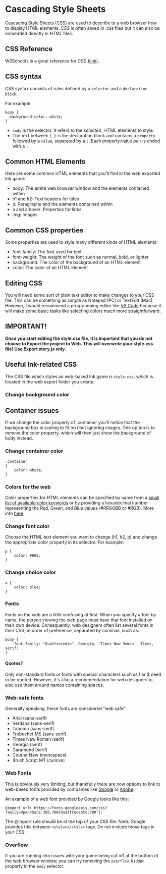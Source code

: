 # Cascading Style Sheets

Cascading Style Sheets (CSS) are used to describe to a web browser how to display HTML elements. CSS is often saved in .css files but it can also be embedded directly in HTML files. 

## CSS Reference
W3Schools is a great reference for CSS ([link](https://www.w3schools.com/css/)).

## CSS syntax
CSS syntax consists of rules defined by a `selector` and a `declaration block`.

For example:
```
body {
  background-color: white;
}
```

- `body` is the selector. It refers to the _selected__ HTML elements to style.
- The text between `{ }` is the declaration block and contains a `property` followed by a `value`, separated by a `:`. Each property:value pair is ended with a `;`

## Common HTML Elements
Here are some common HTML elements that you'll find in the web exported Ink game:
- body: The entire web browser window and the elements contained within
- h1 and h2: Text headers for titles
- p: Paragraphs and the elements contained within
- a and a:hover: Properties for links
- img: Images

## Common CSS properties
Some properties are used to style many different kinds of HTML elements:
- font-family: The font used for text
- font-weight: The weight of the font such as normal, bold, or lighter
- background: The color of the background of an HTML element
- color: The color of an HTML element

## Editing CSS
You will need some sort of plain text editor to make changes to your CSS file. This can be something as simple as Notepad (PC) or TextEdit (Mac). However, I would recommend a programming editor like [VS Code](https://code.visualstudio.com/) because it will make some basic tasks like selecting colors much more straightforward.

## IMPORTANT!
__Once you start editing the style.css file, it is important that you do not choose to Export the project to Web. This will overwrite your style.css file! Use Export story.js only.__


## Useful Ink-related CSS
The CSS file which styles an web-based Ink game is `style.css`, which is located in the web export folder you create.

### Change background color

## Container issues
If we change the color property of .container you'll notice that the background box is scaling to fit text but ignoring images. One option is to remove the color property, which will then just show the background of body instead.

### Change container color
```
.container
{
    color: white;
}
```

### Colors for the web
Color properties for HTML elements can be specified by name from a [small list of available color keywords](https://www.w3.org/wiki/CSS/Properties/color/keywords) or by providing a hexadecimal number representing the Red, Green, and Blue values (#RRGGBB or #RGB). More info [here](https://www.w3schools.com/css/css_colors_hex.asp#:~:text=A%20hexadecimal%20color%20is%20specified,the%20components%20of%20the%20color.)

### Change font color
Choose the HTML text element you want to change (h1, h2, p) and change the appropriate color property in its selector. For example:

```
p {
    color: #888;
}
```

### Change choice color

```
a {
    color: blue;
}
```

### Fonts
Fonts on the web are a little confusing at first. When you specify a font by name, the person viewing the web page must have that font installed on their own device. Consequently, web designers often list several fonts in their CSS, in order of preference, separated by commas, such as:

```
body {
    font-family: "Quattrocento", Georgia, 'Times New Roman', Times, serif;
}
```

#### Quotes?
Only non-standard fonts or fonts with special characters such as ! or $ need to be quoted. However, it's also a recommendation for web designers to also use them around names containing spaces.

### Web-safe fonts
Generally speaking, these fonts are considered "web safe":
- Arial (sans-serif)
- Verdana (sans-serif)
- Tahoma (sans-serif)
- Trebuchet MS (sans-serif)
- Times New Roman (serif)
- Georgia (serif)
- Garamond (serif)
- Courier New (monospace)
- Brush Script MT (cursive)

### Web Fonts
This is obviously very limiting, but thankfully there are now options to link to web-based fonts provided by companies like [Google](https://fonts.google.com/) or [Adobe]()

An example of a web font provided by Google looks like this:
```
@import url('https://fonts.googleapis.com/css?family=Open+Sans:300,700|Quattrocento:700');
```

The @import rule should be at the top of your CSS file. Note: Google provides this between `<style></style>` tags. Do not include those tags in your CSS.

### Overflow
If you are running into issues with your game being cut off at the bottom of the web browser window, you can try removing the `overflow:hidden` property in the `body` selector.

